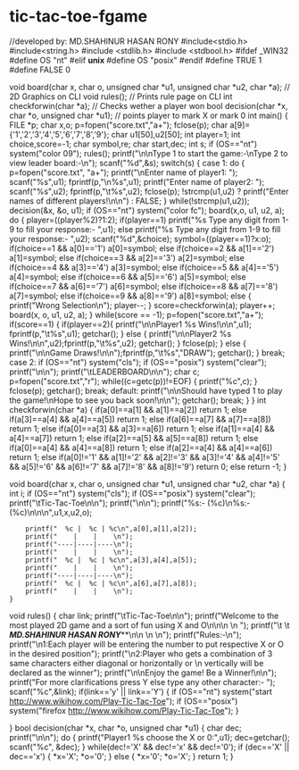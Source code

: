 # tic-tac-toe-fgame
//developed by: MD.SHAHINUR HASAN RONY
#include<stdio.h>
#include<string.h>
#include <stdlib.h>
#include <stdbool.h>
#ifdef _WIN32
#define OS "nt"
#elif __unix__
#define OS "posix"
#endif
#define TRUE 1
#define FALSE 0

void board(char x, char o, unsigned char *u1, unsigned char *u2, char *a); // 2D Graphics on CLI
void rules(); // Prints rule page on CLI
int checkforwin(char *a); // Checks wether a player won
bool decision(char *x, char *o, unsigned char *u1); // points player to mark X or mark 0
int main()
{
    FILE *p;
    char x,o;
    p=fopen("score.txt","a+");
    fclose(p);
    char a[9]={'1','2','3','4','5','6','7','8','9'};
    char u1[50],u2[50];
    int player=1;
    int choice,score=-1;
    char symbol,re;
    char start,dec;
    int s;
    if (OS=="nt")
        system("color 09");
    rules();
    printf("\n\nType 1 to start the game:-\nType 2 to view leader board:-\n");
    scanf("%d",&s);
    switch(s) {
        case 1:
            do {
                p=fopen("score.txt", "a+");
                printf("\nEnter name of player1: ");
                scanf("%s",u1);
                fprintf(p,"\n%s",u1);
                printf("Enter name of player2: ");
                scanf("%s",u2);
                fprintf(p,"\t%s",u2);
                fclose(p);
                !strcmp(u1,u2) ? printf("Enter names of different players!\n\n") : FALSE;
            } while(!strcmp(u1,u2));
            decision(&x, &o, u1);
            if (OS=="nt")
                system("color fc");
            board(x,o, u1, u2, a);
            do {
                player=((player%2)?1:2);
                if(player==1)
                    printf("%s Type any digit from 1-9 to fill your response:- ",u1);
                else
                    printf("%s Type any digit from 1-9 to fill your response:- ",u2);
                scanf("%d",&choice);
                symbol=((player==1)?x:o);
                if(choice==1 && a[0]=='1')
                    a[0]=symbol;
                else if(choice==2 && a[1]=='2')
                    a[1]=symbol;
                else if(choice==3 && a[2]=='3')
                    a[2]=symbol;
                else if(choice==4 && a[3]=='4')
                    a[3]=symbol;
                else if(choice==5 && a[4]=='5')
                    a[4]=symbol;
                else if(choice==6 && a[5]=='6')
                    a[5]=symbol;
                else if(choice==7 && a[6]=='7')
                    a[6]=symbol;
                else if(choice==8 && a[7]=='8')
                    a[7]=symbol;
                else if(choice==9 && a[8]=='9')
                    a[8]=symbol;
                else {
                        printf("Wrong Selection\n");
                        player--;
                }
                score=checkforwin(a);
                player++;
                board(x, o, u1, u2, a);
            } while(score == -1);
            p=fopen("score.txt","a+");
            if(score==1) {
                if(player==2){
                    printf("\n\nPlayer1 %s Wins!\n\n",u1);
                    fprintf(p,"\t%s",u1);
                    getchar();
                }
                else {
                    printf("\n\nPlayer2 %s Wins!\n\n",u2);fprintf(p,"\t%s",u2);
                    getchar();
                }
                fclose(p);
            }
            else {
                printf("\n\nGame Draws!\n\n");fprintf(p,"\t%s","DRAW");
                getchar();
            }
            break;
        case 2:
            if (OS=="nt")
                system("cls");
            if (OS=="posix")
                system("clear");
            printf("\n\n");
            printf("\tLEADERBOARD\n\n");
            char c;
            p=fopen("score.txt","r");
            while((c=getc(p))!=EOF) {
                printf("%c",c);
            }
            fclose(p);
            getchar();
            break;
        default:
            printf("\n\nShould have typed 1 to play the game!\nHope to see you back soon!\n\n");
            getchar();
            break;
    }
}
int checkforwin(char *a)
{
    if(a[0]==a[1] && a[1]==a[2])
        return 1;
    else if(a[3]==a[4] && a[4]==a[5])
        return 1;
    else if(a[6]==a[7] && a[7]==a[8])
        return 1;
    else if(a[0]==a[3] && a[3]==a[6])
        return 1;
    else if(a[1]==a[4] && a[4]==a[7])
        return 1;
    else if(a[2]==a[5] && a[5]==a[8])
        return 1;
    else if(a[0]==a[4] && a[4]==a[8])
        return 1;
    else if(a[2]==a[4] && a[4]==a[6])
        return 1;
    else if(a[0]!='1' && a[1]!='2' && a[2]!='3' && a[3]!='4' && a[4]!='5' && a[5]!='6' && a[6]!='7' && a[7]!='8' && a[8]!='9')
        return 0;
    else
        return -1;
}

void board(char x, char o, unsigned char *u1, unsigned char *u2, char *a)
{
    int i;
    if (OS=="nt")
        system("cls");
    if (OS=="posix")
        system("clear");
    printf("\tTic-Tac-Toe\n\n");
        printf("\n\n");
        printf("%s:- (%c)\n%s:-  (%c)\n\n\n",u1,x,u2,o);

        printf("  %c |  %c | %c\n",a[0],a[1],a[2]);
        printf("    |    |    \n");
        printf("----|----|----\n");
        printf("    |    |    \n");
        printf("  %c |  %c | %c\n",a[3],a[4],a[5]);
        printf("    |    |    \n");
        printf("----|----|----\n");
        printf("  %c |  %c | %c\n",a[6],a[7],a[8]);
        printf("    |    |    \n");
    }
void rules()
{
    char link;
    printf("\tTic-Tac-Toe\n\n");
    printf("Welcome to the most played 2D game and a sort of fun using X and O\n\n\n \n ");
    printf("\t \t *******MD.SHAHINUR HASAN RONY*********\n\n \n \n");
    printf("Rules:-\n");
    printf("\n1:Each player will be entering the number to put respective X or O in the desired position");
    printf("\n2:Player who gets a combination of 3 same characters either diagonal or horizontally or \n  vertically will be declared as the winner");
    printf("\n\nEnjoy the game! Be a Winner!\n\n");
    printf("For more clarifications press Y else type any other character:- ");
    scanf("%c",&link);
    if(link=='y' || link=='Y')
    {
        if (OS=="nt")
            system("start http://www.wikihow.com/Play-Tic-Tac-Toe");
        if (OS=="posix")
            system("firefox http://www.wikihow.com/Play-Tic-Tac-Toe");
    }

}
bool decision(char *x, char *o, unsigned char *u1)
{
    char dec;
    printf("\n\n");
    do {
        printf("Player1 %s choose the X or 0:",u1);
        dec=getchar();
        scanf("%c", &dec);
    } while(dec!='X' && dec!='x' && dec!='0');
    if (dec=='X' || dec=='x') {
        *x='X';
        *o='0';
    }
    else {
        *x='0';
        *o='X';
    }
    return 1;
}

